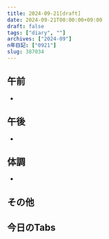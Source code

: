 ```yaml
---
title: 2024-09-21[draft]
date: 2024-09-21T00:00:00+09:00
draft: false
tags: ["diary", ""]
archives: ["2024-09"]
n年日記: ["0921"]
slug: 387034
---
```

## 午前
- 
## 午後
- 
## 体調
- 
## その他
## 今日のTabs